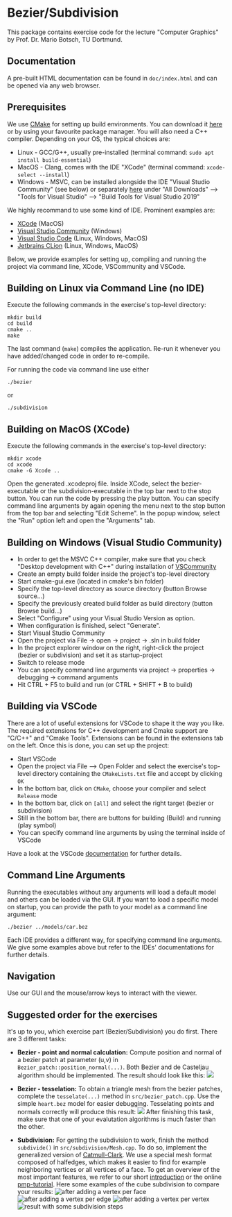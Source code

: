 Bezier/Subdivision
==================

This package contains exercise code for the lecture "Computer Graphics" by Prof. Dr. Mario Botsch, TU Dortmund.


Documentation
-------------

A pre-built HTML documentation can be found in `doc/index.html` and can be opened via any web browser.


Prerequisites
-------------

We use [CMake](www.cmake.org) for setting up build environments. You can download it [here](https://cmake.org/download/) or by using your favourite package manager.
You will also need a C++ compiler. Depending on your OS, the typical choices are:

  * Linux - GCC/G++, usually pre-installed (terminal command: `sudo apt install build-essential`)
  * MacOS - Clang, comes with the IDE "XCode" (terminal command: `xcode-select --install`)
  * Windows - MSVC, can be installed alongside the IDE "Visual Studio Community" (see below) or separately [here](https://visualstudio.microsoft.com/downloads/#other) under "All Downloads" --> "Tools for Visual Studio" --> "Build Tools for Visual Studio 2019"

We highly recommand to use some kind of IDE. Prominent examples are:
 
 - [XCode](https://developer.apple.com/xcode/) (MacOS) 
 - [Visual Studio Community](https://visualstudio.microsoft.com/de/vs/community/) (Windows)
 - [Visual Studio Code](https://code.visualstudio.com/) (Linux, Windows, MacOS)
 - [Jetbrains CLion](https://www.jetbrains.com/de-de/clion/) (Linux, Windows, MacOS)
 
Below, we provide examples for setting up, compiling and running the project via command line, XCode, VSCommunity and VSCode.


Building on Linux via Command Line (no IDE)
-------------------------------------------

Execute the following commands in the exercise's top-level directory:

    mkdir build
    cd build
    cmake ..
    make

The last command (`make`) compiles the application. Re-run it whenever you have added/changed code in order to re-compile.

For running the code via command line use either

    ./bezier
    
or

	./subdivision


Building on MacOS (XCode)
--------------------------

Execute the following commands in the exercise's top-level directory:

    mkdir xcode
    cd xcode
    cmake -G Xcode ..

Open the generated .xcodeproj file. Inside XCode, select the bezier-executable or the subdivision-executable in the top bar next to the stop button. You can run the code by pressing the play button.
You can specify command line arguments by again opening the menu next to the stop button from the top bar and selecting "Edit Scheme". In the popup window, select the "Run" option left and open the "Arguments" tab.


Building on Windows (Visual Studio Community) 
---------------------------------------------

* In order to get the MSVC C++ compiler, make sure that you check "Desktop development with C++" during installation of [VSCommunity](https://visualstudio.microsoft.com/de/vs/community/)
* Create an empty build folder inside the project's top-level directory
* Start cmake-gui.exe (located in cmake's bin folder)
* Specify the top-level directory as source directory (button Browse source...)
* Specify the previously created build folder as build directory (button Browse build...)
* Select "Configure" using your Visual Studio Version as option.
* When configuration is finished, select "Generate".
* Start Visual Studio Community
* Open the project via File -> open -> project -> .sln in build folder
* In the project explorer window on the right, right-click the project (bezier or subdivision) and set it as startup-project
* Switch to release mode
* You can specify command line arguments via project -> properties -> debugging -> command arguments
* Hit CTRL + F5 to build and run (or CTRL + SHIFT + B to build)


Building via VSCode
-------------------

There are a lot of useful extensions for VSCode to shape it the way you like.
The required extensions for C++ development and Cmake support are "C/C++" and "Cmake Tools". Extensions can be found in the extensions tab on the left.
Once this is done, you can set up the project:

 * Start VSCode
 * Open the project via File --> Open Folder and select the exercise's top-level directory containing the `CMakeLists.txt` file and accept by clicking `OK`
 * In the bottom bar, click on `CMake`, choose your compiler and select `Release` mode
 * In the bottom bar, click on  `[all]` and select the right target (bezier or subdivision)
 * Still in the bottom bar, there are buttons for building (Build) and running (play symbol)
 * You can specify command line arguments by using the terminal inside of VSCode

Have a look at the VSCode [documentation](https://code.visualstudio.com/docs/cpp/introvideos-cpp) for further details. 


Command Line Arguments
----------------------

Running the executables without any arguments will load a default model and others can be loaded via the GUI. 
If you want to load a specific model on startup, you can provide the path to your model as a command line argument:

    ./bezier ../models/car.bez
    
Each IDE provides a different way, for specifying command line arguments. We give some examples above but refer to the IDEs' documentations for further details.



Navigation
----------

Use our GUI and the mouse/arrow keys to interact with the viewer.



Suggested order for the exercises
---------------------------------

It's up to you, which exercise part (Bezier/Subdivision) you do first. There are 3 different tasks: 

* **Bezier - point and normal calculation:**
  Compute position and normal of a bezier patch at parameter (u,v) in `Bezier_patch::position_normal(...)`. Both Bezier and de Casteljau algorithm should be implemented. The result should look like this:
![](bezier_2.png)

* **Bezier - tesselation:**
  To obtain a triangle mesh from the bezier patches, complete the `tesselate(...)` method in `src/bezier_patch.cpp`. Use the simple `heart.bez` model for easier debugging. Tesselating points and normals correctly will produce this result:
![](bezier_3.png)
After finishing this task, make sure that one of your evalutation algorithms is much faster than the other.

* **Subdivision:**
  For getting the subdivision to work, finish the method `subdivide()` in `src/subdivision/Mesh.cpp`. To do so, implement the generalized version of [Catmull-Clark](CatmullClark.pdf). We use a special mesh format composed of halfedges, which makes it easier to find for example neighboring vertices or all vertices of a face. To get an overview of the most important features, we refer to our short [introduction](SurfaceMeshIntro.pdf) or the online [pmp-tutorial](http://www.pmp-library.org/tutorial.html). Here some examples of the cube subdivision to compare your results:
![after adding a vertex per face](sub_1.png)
![after adding a vertex per edge](sub_2.png)
![after adding a vertex per vertex](sub_3.png)
![result with some subdivision steps](sub_4.png)


